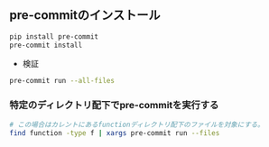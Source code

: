## pre-commitのインストール
```bash
pip install pre-commit
pre-commit install
```

- 検証
```bash
pre-commit run --all-files
```

### 特定のディレクトリ配下でpre-commitを実行する
```bash
# この場合はカレントにあるfunctionディレクトリ配下のファイルを対象にする。
find function -type f | xargs pre-commit run --files
```
